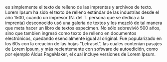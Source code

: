 es simplemente el texto de relleno de las imprentas y archivos de texto. Lorem Ipsum
 ha sido el texto de relleno estándar de las industrias desde el año 1500, cuando un
 impresor (N. del T. persona que se dedica a la imprenta) desconocido usó una galería
 de textos y los mezcló de tal manera que meta hacer un libro de textos especimen.
 No sólo sobrevivió 500 años, sino que tambien ingresó como texto de relleno en documentos
 electrónicos, quedando esencialmente igual al original. Fue popularizado en los 60s con
 la creación de las hojas "Letraset", las cuales contenian pasajes de Lorem Ipsum, y
 más recientemente con software de autoedición, como por ejemplo Aldus PageMaker, el
 cual incluye versiones de Lorem Ipsum.